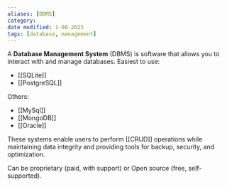 ```yaml
---
aliases: [DBMS]
category: 
date modified: 1-08-2025
tags: [database, management]
---
```

A **Database Management System** (DBMS) is software that allows you to interact with and manage databases.
Easiest to use:
- [[SQLite]]
- [[PostgreSQL]]

Others:
- [[MySql]]
- [[MongoDB]]
- [[Oracle]]

These systems enable users to perform [[CRUD]] operations while maintaining data integrity and providing tools for backup, security, and optimization.

Can be proprietary (paid, with support) or Open source (free, self-supported).
